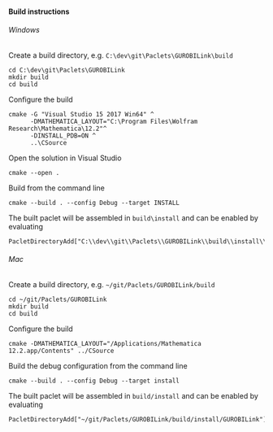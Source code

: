 
#### Build instructions

###### Windows

Create a build directory, e.g. `C:\dev\git\Paclets\GUROBILink\build`
```
cd C:\dev\git\Paclets\GUROBILink
mkdir build
cd build
```
Configure the build
```
cmake -G "Visual Studio 15 2017 Win64" ^
      -DMATHEMATICA_LAYOUT="C:\Program Files\Wolfram Research\Mathematica\12.2"^
      -DINSTALL_PDB=ON ^
      ..\CSource
```
Open the solution in Visual Studio
```
cmake --open .
````
Build from the command line
```
cmake --build . --config Debug --target INSTALL
```
The built paclet will be assembled in `build\install` and can be enabled by evaluating

```
PacletDirectoryAdd["C:\\dev\\git\\Paclets\\GUROBILink\\build\\install\\GUROBILink"];
```

###### Mac

Create a build directory, e.g. `~/git/Paclets/GUROBILink/build`
```
cd ~/git/Paclets/GUROBILink
mkdir build
cd build
```
Configure the build
```
cmake -DMATHEMATICA_LAYOUT="/Applications/Mathematica 12.2.app/Contents" ../CSource
```
Build the debug configuration from the command line
```
cmake --build . --config Debug --target install
```
The built paclet will be assembled in `build/install` and can be enabled by evaluating

```
PacletDirectoryAdd["~/git/Paclets/GUROBILink/build/install/GUROBILink"];
```

